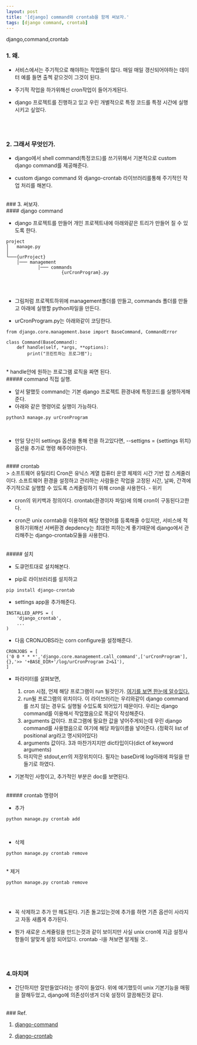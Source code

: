```yaml
---
layout: post
title: '[django] command와 crontab을 함께 써보자.'
tags: [django command, crontab]
---
```

django,command,crontab

### 1. 왜.

* 서비스에서는 주기적으로 해야하는 작업들이 많다. 매일 매일 갱신되어야하는 데이터 예를 들면 출첵 같으것이 그것이 된다. 


* 주기적 작업을 하가위해선 cron작업이 들어가게된다.


* django 프로젝트를 진행하고 있고 우린 개별적으로 특정 코드를 특정 시간에 실행시키고 싶었다.


<br><br>
### 2. 그래서 무엇인가.

* django에서 shell command(특정코드)를 쓰기위해서 기본적으로 custom django command를 제공해준다.


* custom django command 와 django-crontab 라이브러리를통해 주기적인 작업 처리를 해본다.

<br>
### 3. 써보자.
<br>
#### django command

* django 프로젝트를 만들어 개인 프로젝트내에 아래와같은 트리가 만들어 질 수 있도록 한다.

```
project
│   manage.py    
│
└───{urProject}
    │─── management
			│─── commands   
					 {urCronProgram}.py   
    
```

<br>

* 그림처럼 프로젝트하위에 management폴더를 만들고, commands 폴더를 만들고 아래에 실행할 python파일을 만든다.

* urCronProgram.py는 아래와같이 코딩한다.


```
from django.core.management.base import BaseCommand, CommandError

class Command(BaseCommand):
    def handle(self, *args, **options):
    	print("프린트하는 프로그램");

```

<br>
* handle안에 원하는 프로그램 로직을 짜면 된다.


<br>
##### command 직접 실행.

* 앞서 말했듯 command는 기본 django 프로젝트 환경내에 특정코드를 실행하게해준다.  
* 아래와 같은 명령어로 실행이 가능하다.

```
python3 manage.py urCronProgram

```
<br>

* 만일 당신이 settings 옵션을 통해 런을 하고있다면, --settigns = {settings 위치} 옵션을 추가로 명령 해주어야한다.

<br>
#### crontab
<br>
> 소프트웨어 유틸리티 Cron은 유닉스 계열 컴퓨터 운영 체제의 시간 기반 잡 스케줄러이다. 소프트웨어 환경을 설정하고 관리하는 사람들은 작업을 고정된 시간, 날짜, 간격에 주기적으로 실행할 수 있도록 스케줄링하기 위해 cron을 사용한다. - 위키

<br>

* cron의 위키백과 정의이다. crontab(환경이자 파일)에 의해 cron이 구동된다고한다.

* cron은 unix corntab을 이용하여 해당 명령어를 등록해줄 수있지만, 서비스에 적용하기위해선 서버환경 depdency는 최대한 피하는게 좋기때문에 django에서 관리해주는 django-crontab모듈을 사용한다.

<br>
##### 설치

* 도큐먼트대로 설치해본다.

* pip로 라이브러리를 설치하고
 
```
pip install django-crontab

```

* settings app을 추가해준다.

```
INSTALLED_APPS = (
    'django_crontab',
    ...
)
```


* 다음 CRONJOBS라는 corn configure을 설정해준다. 

```
CRONJOBS = [
('0 0 * * *','django.core.management.call_command',['urCronProgram'],{},'>> '+BASE_DIR+'/log/urCronProgram 2>&1'),
]
```

* 파라미터를 살펴보면,
	1. cron 시점, 언제 해당 프로그램이 run 될것인가. [여기를 보면 한눈에 알수있다.](https://crontab.guru/#*_*_*_*_*)
	2. run될 프로그램의 위치이다. 이 라이브러리는 우리와같이 django command를 쓰지 않는 경우도 실행될 수있도록 되어있기 때문이다. 우리는 django command를 이용해서 작업했음으로 똑같이 작성해준다.
	3. arguments 값이다. 프로그램에 필요한 값을 넣어주게되는데 우린 django command를 사용했음으로 여기에 해당 파일이름을 넣어준다. (정확히 list of positional arg라고 명시되어있다)
	4. arguments 값이다. 3과 마찬가지지만 dic타입이다(dict of keyword arguments)
	5. 마지막은 stdout,err의 저장위치이다. 필자는 baseDir에 log아래에 파일을 만들기로 하였다.

	
* 기본적인 사항이고, 추가적인 부분은 doc를 보면된다.


<br>
##### crontab 명령어
<br>

* 추가

```
python manage.py crontab add
```

<br>

* 삭제

```
python manage.py crontab remove
```

<br>
* 제거


```
python manage.py crontab remove
```

<br><br>

* 꼭 삭제하고 추가 안 해도된다. 기존 돌고있는것에 추가를 하면 기존 옵션이 사라지고 자동 새롭게 추가된다.


* 뭔가 새로운 스케쥴링을 만드는것과 같이 보이지만 사실 unix cron에 지금 설정사항들이 알맞게 설정 되어있다. crontab -l을 쳐보면 알게될 것..

<br><br>
### 4.마치며

* 간단하지만 잘만들었다라는 생각이 들었다. 위에 얘기했듯이 unix 기본기능을 매핑을 잘해두었고, django에 의존성이생겨 더욱 설정이 깔끔해진것 같다.

<br>
### Ref.

1. [django-command](https://docs.djangoproject.com/en/1.11/howto/custom-management-commands/)

2. [django-crontab](https://github.com/kraiz/django-crontab)




